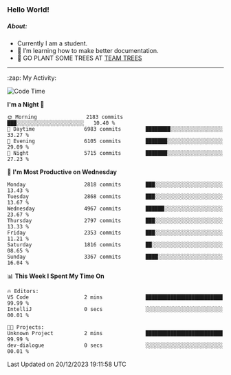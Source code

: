 ### Hello World!

##### About:
- Currently I am a student.
- 🌱 I’m learning how to make better documentation.
- 🌱 GO PLANT SOME TREES AT [TEAM TREES](https://teamtrees.org/)

---
  <summary>:zap: My Activity:</summary>
  
<!--START_SECTION:waka-->
![Code Time](http://img.shields.io/badge/Code%20Time-1%2C267%20hrs%2050%20mins-blue)

**I'm a Night 🦉** 

```text
🌞 Morning                2183 commits        ███░░░░░░░░░░░░░░░░░░░░░░   10.40 % 
🌆 Daytime                6983 commits        ████████░░░░░░░░░░░░░░░░░   33.27 % 
🌃 Evening                6105 commits        ███████░░░░░░░░░░░░░░░░░░   29.09 % 
🌙 Night                  5715 commits        ███████░░░░░░░░░░░░░░░░░░   27.23 % 
```
📅 **I'm Most Productive on Wednesday** 

```text
Monday                   2818 commits        ███░░░░░░░░░░░░░░░░░░░░░░   13.43 % 
Tuesday                  2868 commits        ███░░░░░░░░░░░░░░░░░░░░░░   13.67 % 
Wednesday                4967 commits        ██████░░░░░░░░░░░░░░░░░░░   23.67 % 
Thursday                 2797 commits        ███░░░░░░░░░░░░░░░░░░░░░░   13.33 % 
Friday                   2353 commits        ███░░░░░░░░░░░░░░░░░░░░░░   11.21 % 
Saturday                 1816 commits        ██░░░░░░░░░░░░░░░░░░░░░░░   08.65 % 
Sunday                   3367 commits        ████░░░░░░░░░░░░░░░░░░░░░   16.04 % 
```


📊 **This Week I Spent My Time On** 

```text
🔥 Editors: 
VS Code                  2 mins              █████████████████████████   99.99 % 
IntelliJ                 0 secs              ░░░░░░░░░░░░░░░░░░░░░░░░░   00.01 % 

🐱‍💻 Projects: 
Unknown Project          2 mins              █████████████████████████   99.99 % 
dev-dialogue             0 secs              ░░░░░░░░░░░░░░░░░░░░░░░░░   00.01 % 
```


 Last Updated on 20/12/2023 19:11:58 UTC
<!--END_SECTION:waka-->
